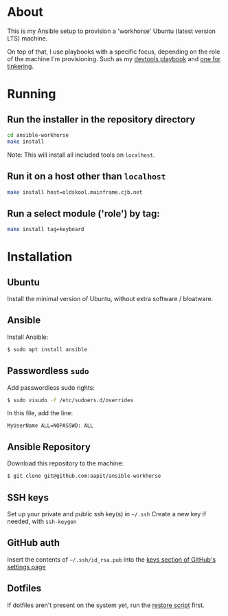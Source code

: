# About
This is my Ansible setup to provision a 'workhorse' Ubuntu (latest version LTS) machine.

On top of that, I use playbooks with a specific focus, depending on the role of the machine I'm provisioning.
Such as my [devtools playbook](https://github.com/aapit/ansible-devtools) and [one for tinkering](https://github.com/aapit/ansible-tinkertools).

# Running
## Run the installer in the repository directory
```bash
cd ansible-workhorse
make install
```
Note: This will install all included tools on `localhost`.

## Run it on a host other than `localhost`
```bash
make install host=oldskool.mainframe.cjb.net
```
## Run a select module ('role') by tag:
```bash
make install tag=keyboard
```

# Installation
## Ubuntu
Install the minimal version of Ubuntu, without extra software / bloatware.

## Ansible
Install Ansible:
```bash
$ sudo apt install ansible
```

## Passwordless `sudo`
Add passwordless sudo rights:
```bash
$ sudo visudo -f /etc/sudoers.d/overrides
```
In this file, add the line:
```
MyUserName ALL=NOPASSWD: ALL
```

## Ansible Repository
Download this repository to the machine:
```bash
$ git clone git@github.com:aapit/ansible-workhorse
```

## SSH keys
Set up your private and public ssh key(s) in `~/.ssh`
Create a new key if needed, with `ssh-keygen`

## GitHub auth
Insert the contents of `~/.ssh/id_rsa.pub` into the [keys section of GitHub's settings page](https://github.com/settings/keys)

## Dotfiles
If dotfiles aren't present on the system yet,
run the [restore script](https://raw.githubusercontent.com/aapit/dotfiles/master/Scripts/dotfiles/restore.sh) first.

